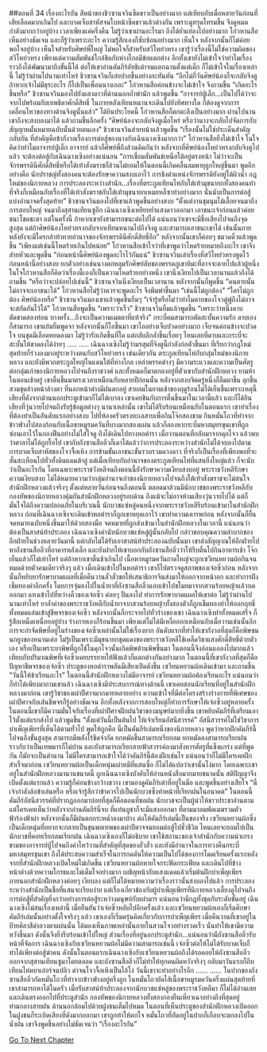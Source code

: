 ##ตอนที่ 34 เรื่องอะไรกัน
สีหน้าของชิวซานจวินซีดขาวเป็นอย่างมาก แต่เทียบกับเมื่อหลายวันก่อนที่เสียเลือดมากเกินไป และบาดเจ็บสาหัสจนใบหน้าซีดขาวแล้วต่างกัน เพราะดูทรุดโทรมขึ้น จึงดูหมดกำลังมากกว่าอยู่บ้าง
เวลาเพียงแค่ครึ่งคืน ไม่รู้ว่าเขาผ่านอะไรมา ถึงได้ย่ำแย่ลงไปอย่างมาก
โก่วหานสือเห็นอย่างชัดเจน และก็รู้ว่าเพราะอะไร ความรู้สึกเองก็ซับซ้อนอย่างมาก เห็นใจ หลังจากนั้นก็ไม่ค่อยพอใจอยู่บ้าง
เห็นใจสำหรับศิษย์พี่ใหญ่ ไม่พอใจก็สำหรับสวีโหย่วหรง
เขารู้ว่าเรื่องนี้ไม่ใช่ความผิดของสวีโหย่วหรง เพียงแต่ความสัมพันธ์ใกล้ชิดกับห่างไกลมีข้อแตกต่าง อีกทั้งเขายังไม่เข้าใจว่าทำไมเรื่องราวถึงได้พัฒนามาถึงขั้นนี้ได้
ต่อให้เขาอ่านคัมภีร์ลัทธิเต๋าจนแตกฉานตั้งแต่เด็ก ก็ไม่เข้าใจในเรื่องเหล่านี้
ไม่รู้ว่าผ่านไปนานเท่าไหร่ ชิวซานจวินก็เอ่ยปากขึ้นอย่างกะทันหัน “อีกไม่กี่วันศิษย์น้องก็จะกลับจิงตู ถ้าหากเจ้าไม่มีธุระอะไร ก็ไปเป็นเพื่อนนางเถอะ”
โก่วหานสือค่อนข้างจะไม่เข้าใจ จึงถามขึ้น “เกิดอะไรขึ้นหรือ”
ชิวซานจวินมองไปยังแสงดาวที่ด้านนอกถ้ำพำนัก แล้วพูดขึ้น “อาจารย์ปู่เล็ก...เป็นไปได้ว่าจะจากไปพร้อมกับเทพธิดาศักดิ์สิทธิ์ ในภายหลังเทียนหนานจะเดินไปยังทิศทางใด ก็ต้องดูจากการเคลื่อนไหวของทางด้านจิงตูนั้นแล้ว”
ได้ยินประโยคนี้ โก่วหานสือก็ตกตะลึงเป็นอย่างมาก ผ่านไปนานเขาถึงจะสงบลงมาได้ แล้วถามขึ้นอีกครั้ง “ศิษย์น้องจะกลับจิงตูเมื่อไหร่ หรือว่านางจะกลับไปจัดการกับสัญญาหมั้นหมายฉบับนั้นด้วยตนเอง”
ชิวซานจวินส่ายหน้าแล้วพูดขึ้น “เรื่องนั้นไม่ใช่ประเด็นสำคัญ กลับกัน ที่สำคัญคือข้ากังวลเรื่องการต่อสู้ของนางกับเฉินฉางเซิงมากกว่า”
โก่วหานสือยิ่งไม่เข้าใจ ในใจคิดว่าทำไมอาจารย์ปู่เล็ก อาจารย์ แล้วก็ศิษย์พี่ถึงล้วนคิดกันว่า หลังจากที่ศิษย์น้องโหย่วหรงกลับจิงตูไปแล้ว จะต้องต่อสู้กับเฉินฉางเซิงอย่างแน่นอน
“การเชื่อมสัมพันธ์เหนือใต้อยู่ตรงหน้า ไม่ว่าจะเป็นจักรพรรดินีศักดิ์สิทธิ์หรือใต้เท้าสังฆราชก็ล้วนไม่ยอมให้ในตอนนี้เกิดคลื่นลมพายุลูกใหญ่ขึ้นมา พูดอีกอย่างคือ นักปราชญ์ทั้งสองคนจะต้องรักษาความสงบเอาไว้ การชิงตำแหน่งจักรพรรดิยังอยู่ใต้ผิวน้ำ กฎใหม่ของนิกายหลวง การประลองระหว่างสำนัก...เรื่องที่ตระกูลเทียนไห่กับใต้เท้ามุขนายกทั้งสองคนทำ ที่จริงก็เหมือนกับเรื่องที่ใต้เท้าสังฆราชกับใต้เท้ามุขนายกเหมยหลี่ซาทำอย่างมาก นั่นนับเป็นการต่อสู้แบ่งอำนาจครั้งสุดท้าย”
ชิวซานจวินมองไปที่เขาแล้วพูดขึ้นอย่างสงบ “ตั้งแต่งานชุมนุมไม้เลื้อยจนมาถึงการสอบใหญ่ จนมาถึงสุสานเทียนซูอีก เฉินฉางเซิงเหยียบย่ำแสงดาวออกมา เอาชนะเจ้าก่อนแล้วค่อยชนะโชคชะตา แต่ในครั้งนี้ ถ้าหากเขายังสามารถชนะต่อไปได้ แน่นอนว่าเขาจะมีชื่อเสียงไปจนถึงจุดสูงสุด แต่ถ้าศิษย์น้องโหย่วหรงกลับจากเทียนหนานไปถึงจิงตู และสามารถเอาชนะเขาได้ เช่นนั้นภายหลังยังจะมีใครกล้าท้าทายอำนาจของจักรพรรดินีศักดิ์สิทธิ์อีก”
หลังจากนั้นเขาก็ค่อยๆ ขมวดคิ้วแล้วพูดขึ้น “เพียงแต่เช่นนี้โหดร้ายเกินไปหน่อย”
โก่วหานสือเข้าใจว่าที่เขาพูดว่าโหดร้ายหมายถึงอะไร เขาจึงส่ายหัวและพูดขึ้น “ก่อนหน้านี้ศิษย์น้องพูดอะไรไว้กันแน่”
ชิวซานจวินเล่าเรื่องที่สวีโหย่วหรงพูดไว้ก่อนหน้านี้อย่างสงบ ยกตัวอย่างเช่นนางตกหลุมรักศิษย์ลับของพรรคภูเขาหิมะที่อาจจะตายไปแล้วผู้หนึ่ง
ในใจโก่วหานสือก็คิดว่าเรื่องนี้เองก็เป็นความโหดร้ายอย่างหนึ่ง เขานิ่งเงียบไปเป็นเวลานานแล้วถึงได้ถามขึ้น “หรือว่าจะปล่อยไปเช่นนี้”
ชิวซานจวินนิ่งเงียบเป็นเวลานาน หลังจากนั้นก็พูดขึ้น “คนตายนั้นไม่อาจจะเอาชนะได้”
โก่วหานสือไม่รู้ว่าควรจะพูดอะไร จึงพึมพำขึ้นมา “เช่นนี้ไม่ถูกต้อง”
“ใครไม่ถูกต้อง ศิษย์น้องหรือ” ชิวซานจวินมองเขาแล้วพูดขึ้นยิ้มๆ “เจ้ารู้หรือไม่ว่าทำไมดาบของโจวตู๋ฟูถึงไม่อาจจะสกัดกันไว้ได้”
โก่วหานสือพูดขึ้น “เพราะว่าเร็ว”
ชิวซานจวินยิ้มแล้วพูดขึ้น “เพราะว่าหนึ่งดาบตัดขาดสองท่อน บางครั้ง...ถึงจะเป็นความเมตตาที่แท้จริง”
กระบี่คมสามารถตัดสะบั้นความรัก ดาบเองก็สามารถ
เขาแย้มยิ้มพูดจา หลังจากนั้นก็ไอขึ้นมา
เขาไออย่างเจ็บปวดอย่างมาก เจ็บจนค่อนข้างจะปวดใจ บนชุดมีเลือดหยดลงมา
ไม่รู้ว่ารักเกิดขึ้นที่ใด แต่กลับลึกล้ำขึ้นเรื่อยๆ ไหนเลยที่ดาบและกระบี่จะสะบั้นให้ขาดลงได้ง่ายๆ
.....
.....
เฉินฉางเซิงไม่รู้ว่ามรสุมที่จิงตูนี้กำลังก่อตัวขึ้นมา ที่เรียกว่ากฎใหม่ สุดท้ายก็ร่วงลงมาอยู่ระหว่างตนกับสวีโหย่วหรง เช่นเดียวกัน ตระกูลเทียนไห่กับกลุ่มใหม่ของนิกายหลวง และยังมีพวกตระกูลใหญ่ในแดนใต้ที่ห่างไกล เหล่าพรรคต่างๆ มีความระแวงและความเป็นศัตรูต่อกลุ่มเก่าของนิกายหลวงไปจนถึงราชวงศ์ และทั้งหมดก็มาตกลงอยู่ที่ตัวเขากับสำนักฝึกหลวง
ยามห้าในตอนเช้าตรู่ เขาตื่นขึ้นมาตรงเวลาเหมือนกับหลายปีก่อนนั้น หลังจากสงบจิตครู่หนึ่งก็ลืมตาขึ้น ลุกขึ้นสวมชุดล้างหน้าล้างตา
ที่นอกหน้าต่างมีฝนตกอยู่ สายลมในยามเช้าของฤดูร้อนไม่ได้เย็นขึ้นเพราะเหตุนี้ เสียงที่ดังจากด้านนอกประตูเข้ามาก็ไม่ได้เบาลง เขาเคยชินกับการตื่นขึ้นมาในเวลานี้แล้ว และก็ได้ยินเสียงที่วุ่นวายไปจนถึงรับรู้ข้อมูลต่างๆ นานาเหล่านั้น เขาไม่ได้รีบร้อนเหมือนกับในตอนแรก เขาทำเรื่องที่ต้องทำเป็นอันดับแรกอย่างสงบ ไปที่ห้องครัวตรงทะเลสาบเพื่อกินโจ๊กสองชาม กินหมั่นโถวที่ทำจากข้าวฟ่างไปสองก้อนกับเนื้อขาหมูรมควันที่บางมากสองแผ่น แล้วก็ลองหากระบี่มหาสมุทรขุนเขาที่ถูกซ่อนเอาไว้ในกองฟืนอย่างไม่ใส่ใจดู ถึงได้เดินไปทางหอตำรา
เมื่อวานตอนที่กลับมาจากคุกโจว แล้วพบว่าศาลาไม่ได้ถูกรื้อไป เขากับถังซานสือลิ่วก็เดาได้แล้วว่าการประลองระหว่างสำนักไม่ได้จบลงไปตามการบาดเจ็บสาหัสของโจวจื้อเหิง การข้ามขั้นเอาชนะขั้นรวบรวมดวงดาว ที่จริงก็เป็นเรื่องที่เพียงพอที่จะสั่นสะเทือนไปทั่วทั้งดินแดนต้าลู่ แต่เมื่อเทียบกับอำนาจของตระกูลเทียนไห่ที่แสนยิ่งใหญ่แล้ว ก็จะนับว่าเป็นอะไรกัน
โดยเฉพาะพระราชวังหลีจนถึงตอนนี้ยังรักษาความเงียบสงบอยู่
พระราชวังหลีรักษาความเงียบสงบ ไม่ได้หมายความว่ากลุ่มอำนาจเก่าของนิกายหลวงไปจนถึงใต้เท้าสังฆราชจะไม่สนใจสำนักฝึกหลวงแล้วจริงๆ ตั้งแต่หลายวันก่อนจนถึงตอนนี้ ตลอดมาล้วนมีนักบวชของพระราชวังหลีกับกองทัพของนิกายหลวงคุ้มกันสำนักฝึกหลวงอยู่รอบด้าน ถึงแม้จะไม่อาจห้ามเสียงวุ่นวายไปได้ แต่ก็มั่นใจได้ถึงความปลอดภัยในบริเวณนี้
นักบวชแซ่หลู่คนหนึ่งจากพระราชวังหลีรีบร้อนเข้ามาในสำนักฝึกหลวง ก่อนที่เฉินฉางเซิงจะเดินเข้าหอตำราก็ถูกเขาหยุดเอาไว้ เขาทำความเคารพก่อน หลังจากนั้นก็ยื่นจดหมายฉบับหนึ่งขึ้นมาให้ด้วยสองมือ
จดหมายที่ถูกส่งเข้ามาในสำนักฝึกหลวงในเวลานี้ แน่นอนว่าต้องเป็นสาสน์ท้าประลอง
เฉินฉางเซิงคำนับนักบวชแซ่หลู่ผู้นั้นกลับไป กล่าวขอบคุณความลำบากของอีกฝ่ายในช่วงหลายวันมานี้ แต่กลับไม่ได้รับเอาสาสน์ท้าประลองฉบับนั้นมา เขาส่งสัญญาณให้อีกฝ่ายไปหาถังซานสือลิ่วที่อาคารหลังเล็ก และยังฝากให้เขาบอกกับถังซานสือลิ่วว่าให้รีบตื่นไปกินอาหารเช้า โจ๊กเย็นแล้วก็ไม่เท่าไหร่ แต่ถ้าหากเขาตื่นช้าเกินไป เนื้อหาหมูรมควันถาดใหญ่จะถูกเซวียนหยวนผ้อกินจนหมดด้วยตัวคนเดียวจริงๆ แล้ว
เมื่อเดินเข้าไปในหอตำรา เขาก็ไปตรวจดูสภาพของเจ๋อซิ่วก่อน หลังจากนั้นก็หยิบยารักษาบาดแผลที่เมื่อคืนวานลั่วลั่วขอให้เสนาธิการจินส่งมาให้ออกจากหน้าอก และทำการฝังเข็มทองคำอีกครั้ง โดยการจุ่มลงไปในน้ำยาที่ถังซานสือลิ่วแอบเข้าไปขโมยมาจากสวนร้อยหญ้าแล้วบดออกมา แทงเข้าไปที่หว่างคิ้วของเจ๋อซิ่ว ค่อยๆ ปั่นลงไป ทำการรักษาบาดแผลให้เขาต่อ
ไม่รู้ว่าผ่านไปนานเท่าไหร่ ยาล้ำค่าของพระราชวังหลีกับน้ำยาจากสวนร้อยหญ้าทั้งสองตัวก็ถูกเข็มทองทำให้ออกฤทธิ์ ทั้งหมดแล่นเข้าสู่ชีพจรของเจ๋อซิ่ว หลังจากนั้นก็กระจายไปทั่วร่างของเขา
เฉินฉางเซิงทำทั้งหมดเสร็จ ก็รู้สึกเหน็ดเหนื่อยอยู่บ้าง ร่างกายเองก็ร้อนขึ้นมา เพียงแต่ไม่ได้มีเหงื่อออกเหมือนกับเมื่อวานเช่นนั้นอีก
การจะกำจัดพิษที่อยู่ในร่างของเจ๋อซิ่วเหล่านั้นไม่ใช่เรื่องยาก อันดับแรกที่ทำให้เขากังวลที่สุดก็คือพิษขนนกยูงของหนานเค่อ ไม่รู้เป็นเพราะมีมุขนายกชุดแดงของพระราชวังหลีใช้เคล็ดวิชาแสงศักดิ์สิทธิ์ด้วยตัวเอง หรือเป็นเพราะยาพิษที่ถูกใช้ในคุกโจวนั้นเกิดพิษต้านพิษขึ้นมา ในตอนนี้จึงอ่อนแอลงไปมากแล้ว เทียบกับปริมาณพิษที่เจ๋อซิ่วเคยบรรยายให้ฟังแล้วก็แตกต่างกันอย่างมาก
ในตอนนี้ที่เขากังวลที่สุดก็คือปัญหาชีพจรของเจ๋อซิ่ว
ประตูของหอตำราพลันมีเสียงเปิดดังขึ้น เซวียนหยวนผ้อเดินเข้ามา และถามขึ้น “วันนี้ให้ข้าเรียนอะไร”
ในตอนนี้สำนักฝึกหลวงไม่มีอาจารย์ เซวียนหยวนผ้อต้องเรียนอะไร แน่นอนว่าก็ทำได้เพียงมาถามเขาแล้ว เฉินฉางเซิงมีประสบการณ์ทางด้านนี้ เขาเคยสอนนักเรียนที่อยู่ในสำนักฝึกหลวงมาก่อน เขารู้วิชาของเผ่าปีศาจมากมายหลายอย่าง ความเข้าใจที่มีต่อโครงสร้างร่างกายที่พิเศษของเผ่าปีศาจกับเส้นชีพจรก็รู้อย่างชัดเจน อีกทั้งหลังจากการสอบใหญ่ก็ทำการรักษาให้เจ๋อซิ่วอยู่หลายครั้ง ในตอนนี้เขาก็มีความมั่นใจกับเรื่องที่เผ่าปีศาจฝึกฝนวิชาของมนุษย์มากยิ่งขึ้น
เขาหยิบคัมภีร์ที่เตรียมเอาไว้ตั้งแต่แรกส่งไป แล้วพูดขึ้น “ตั้งแต่วันนี้เป็นต้นไป ให้เจ้าเรียนอัสนีสวรรค์”
อัสนีสวรรค์ไม่ใช่วิชาการบำเพ็ญเพียรที่เห็นได้ตามทั่วไป พูดให้ถูกคือ นี่เป็นคัมภีร์เล่มหนึ่งของนิกายหลวง พูดว่าหากฝึกคัมภีร์นี้ไปจนถึงขั้นสูงสุด สามารถมีพลังไร้ขีดจำกัด ยกหมัดขึ้นสามารถเรียกลม ยกหมัดลงสามารถเรียกฝน ราวกับว่าเป็นเทพมารก็ไม่ปาน และยังสามารถเรียกสายฟ้าสวรรค์ลงมาสังหารศัตรูที่แข็งแกร่ง
แต่ที่พูดกัน ก็มักจะเป็นตำนาน ไม่มีใครสามารถเข้าใจได้ว่าคัมภีร์นี้ต้องฝึกเช่นไร แน่นอนว่าก็ไม่มีใครเคยฝึกสำเร็จมาก่อน
เซวียนหยวนผ้อเป็นเด็กหนุ่มเผ่าหมีที่แสนซื่อ ก็ไม่ได้แปลว่าเขานั้นโง่มาก โดยเฉพาะเขาอยู่ในสำนักฝึกหลวงมานานขนาดนี้ ถูกเฉินฉางเซิงบังคับให้อ่านหนังสือมากมายขนาดนั้น สติปัญญาจึงเปิดตั้งแต่แรกแล้ว ความรู้ก็ค่อนข้างกว้างขวาง เขามองดูคัมภีร์เต๋าที่อยู่ในมือ และพูดขึ้นอย่างเสียใจ “นี่เจ้ากำลังล้อข้าเล่นหรือ หรือเจ้ารู้สึกว่าข้าควรไปเป็นนักบวชซึ่งทำหน้าที่เรียกฝนในอนาคต”
ในตอนนี้คัมภีร์อัสนีสวรรค์ที่ปรากฏออกมาบ่อยที่สุดก็คือตอนที่ขอฝน นักบวชจะเป็นผู้นำให้ชาวประชาอ่านตาม แต่ใครเคยเห็นว่าหลังจากอ่านคัมภีร์นี่จบ ที่แท่นบูชาก็จะมีแสงออกมา ที่ตามมาลมพัดเมฆรวมตัว ฟ้าร้องฟ้าผ่า หลังจากนั้นก็มีฝนตกกระหน่ำลงมาบ้าง ต่อให้คัมภีร์เล่มนี้เป็นของจริง เซวียนหยวนผ้อซึ่งเป็นเด็กหนุ่มที่อยากจะกลายเป็นขุนพลเทพของเผ่าปีศาจจนยอมต่อสู้ไปชั่วชีวิต ไหนเลยจะยอมไปเป็นนักบวชที่คอยเรียกลมเรียกฝน
เฉินฉางเซิงเองก็ไม่อธิบาย เขาใช้สถานะของเจ้าสำนักกับความน่าเกรงขามของอาจารย์ปู่ไปจนถึงคำไหว้วานที่สำคัญที่สุดของลั่วลั่ว และยังมีอำนาจในการทวงคืนกระบี่มหาสมุทรขุนเขา ถึงได้ประสบความสำเร็จในการกดดันให้ความเป็นไปได้ของการโดดเรียนครั้งแรกหลังจากที่สำนักฝึกหลวงเปิดใหม่ไม่เกิดขึ้น
เซวียนหยวนผ้อหายใจกระฟัดกระเฟียด และเดินไปที่ข้างหน้าต่างด้วยความโกรธและไม่เต็มใจอย่างมาก เผชิญหน้ากับแสงแดดแล้วเริ่มต้นฝึกบำเพ็ญเพียร
ภายนอกสำนักฝึกหลวงค่อยๆ เงียบลง แต่ก็ไม่ได้หมายความว่าเรื่องราวนั้นสงบลงไปแล้ว
การประลองระหว่างสำนักเป็นชื่อที่แสนจะเรียบง่าย แต่เรื่องเกี่ยวข้องกับผู้บำเพ็ญเพียรที่นิกายหลวงเลี้ยงดูไปจนถึงการต่อสู้ที่สำคัญยิ่งกว่าอย่างการต่อสู้ระหว่างมนุษย์กับเผ่ามาร แน่นอนว่ามีกฎทั้งชุดกับระดับขั้นอยู่
เฉินฉางเซิงไม่สนเรื่องเหล่านี้ เมื่อยืนยันว่าเจ๋อซิ่วหลับไปอีกครั้งแล้ว และเซวียนหยวนผ้อเองก็เริ่มศึกษาคัมภีร์เล่มนั้นอย่างตั้งใจจริงๆ แล้ว เขาเองก็เริ่มครุ่นคิดเกี่ยวกับการบำเพ็ญเพียร เมื่อคืนวานที่เขาอยู่ในป้ายศิลาสีดำลวงตาแผ่นนั้น ได้มองเห็นภาพเหล่านั้นภายในสวนโจวอย่างรวดเร็ว นั่นทำให้เขามีความหวังขึ้นมา ดังนั้นจึงยิ่งรีบร้อนเข้าไปใหญ่
ส่วนเรื่องที่อยู่นอกประตูสำนัก...แน่นอนว่ามีถังซานสือลิ่วรับหน้าที่จัดการ เฉินฉางเซิงกับเซวียนหยวนผ้อไม่มีความสามารถเช่นนี้ เจ๋อซิ่วต่อให้ไม่ได้รับบาดเจ็บก็ทำได้เพียงต่อสู้ฆ่าคน ดังนั้นในตอนแรกเฉินฉางเซิงกับเซวียนหยวนผ้อถึงได้รอคอยให้ถังซานสือลิ่วออกจากสุสานเทียนซูมาโดยตลอด และถังซานสือลิ่วก็ไม่ทำให้ทุกคนผิดหวังจริงๆ กลับมาวันแรกก็ถีบเทียนไห่หยาเอ๋อร์จนปลิว ด่าจนโจวจื้อเหิงเป็นไอ้โง่
วันนี้เขาจะทำอย่างไรอีก
......
......
ในปากของถังซานสือลิ่วกัดหมั่นโถวที่ทำจากข้าวฟ่างอยู่ครึ่งลูก ในหมั่นโถวยัดไส้เนื้อขาหมูรมควันครึ่งแผ่นสุดท้ายที่เขาสามารถหาได้ในครัว เมื่อรับสาสน์ท้าประลองจากนักบวชแซ่หลู่ของพระราชวังหลีมา ก็ไม่ได้อ่านเลย และเดินตรงออกไปที่ประตูสำนัก
กองทัพของนิกายหลวงทั้งสองกองยืนเหี่ยวเฉาอย่างถึงที่สุดอยู่ท่ามกลางสายฝน ด้านนอกล้อมไปด้วยฝูงชนเต็มไปหมด ในตอนที่เห็นประตูของสำนักฝึกหลวงเปิดออก ในฝูงชนก็ระเบิดเสียงที่ดังมากออกมา เขาถูกทำให้ตกใจ หมั่นโถวที่กัดอยู่ในปากก็เกือบจะตกลงไปในน้ำฝน เขาจึงพูดขึ้นอย่างไม่ชัดเจนว่า “เรื่องอะไรกัน” 


[Go To Next Chapter]( ./466.md)